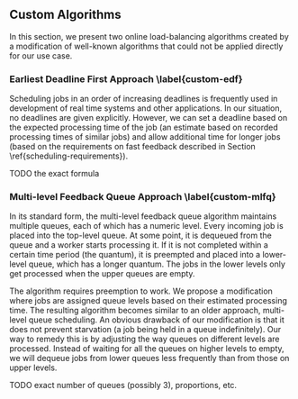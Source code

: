 ## Custom Algorithms

In this section, we present two online load-balancing algorithms created by a 
modification of well-known algorithms that could not be applied directly for our 
use case.

### Earliest Deadline First Approach \label{custom-edf}

Scheduling jobs in an order of increasing deadlines is frequently used in 
development of real time systems and other applications. In our situation, no 
deadlines are given explicitly. However, we can set a deadline based on the 
expected processing time of the job (an estimate based on recorded processing 
times of similar jobs) and allow additional time for longer jobs (based on the 
requirements on fast feedback described in Section 
\ref{scheduling-requirements}).

TODO the exact formula

### Multi-level Feedback Queue Approach \label{custom-mlfq}

In its standard form, the multi-level feedback queue algorithm maintains 
multiple queues, each of which has a numeric level. Every incoming job is placed 
into the top-level queue. At some point, it is dequeued from the queue and a 
worker starts processing it. If it is not completed within a certain time period 
(the quantum), it is preempted and placed into a lower-level queue, which has a 
longer quantum. The jobs in the lower levels only get processed when the upper 
queues are empty.

The algorithm requires preemption to work. We propose a modification where jobs 
are assigned queue levels based on their estimated processing time. The 
resulting algorithm becomes similar to an older approach, multi-level queue 
scheduling. An obvious drawback of our modification is that it does not prevent 
starvation (a job being held in a queue indefinitely). Our way to remedy this is 
by adjusting the way queues on different levels are processed. Instead of 
waiting for all the queues on higher levels to empty, we will dequeue jobs from 
lower queues less frequently than from those on upper levels.

TODO exact number of queues (possibly 3), proportions, etc.
